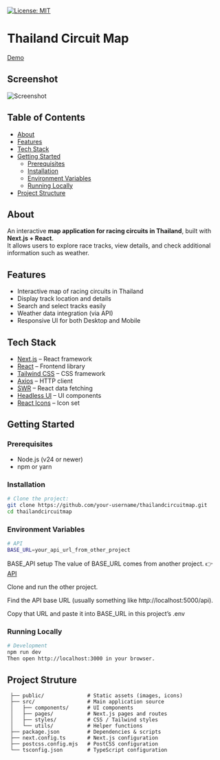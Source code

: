 [![License: MIT](https://img.shields.io/badge/License-MIT-blue)](https://opensource.org/licenses/MIT)

# Thailand Circuit Map

[Demo](https://thailand-circuit-gps.vercel.app)

## Screenshot
![Screenshot](./public/images/demo-screenshot.png)

## Table of Contents
- [About](#about)
- [Features](#features)
- [Tech Stack](#tech-stack)
- [Getting Started](#getting-started)
  - [Prerequisites](#prerequisites)
  - [Installation](#installation)
  - [Environment Variables](#environment-variables)
  - [Running Locally](#running-locally)
- [Project Structure](#project-structure)

## About
An interactive **map application for racing circuits in Thailand**, built with **Next.js + React**.  
It allows users to explore race tracks, view details, and check additional information such as weather.

## Features
- Interactive map of racing circuits in Thailand  
- Display track location and details  
- Search and select tracks easily  
- Weather data integration (via API)  
- Responsive UI for both Desktop and Mobile  


## Tech Stack
- [Next.js](https://nextjs.org/) – React framework  
- [React](https://react.dev/) – Frontend library  
- [Tailwind CSS](https://tailwindcss.com/) – CSS framework  
- [Axios](https://axios-http.com/) – HTTP client  
- [SWR](https://swr.vercel.app/) – React data fetching  
- [Headless UI](https://headlessui.dev/) – UI components  
- [React Icons](https://react-icons.github.io/react-icons/) – Icon set  

## Getting Started
### Prerequisites
- Node.js (v24 or newer)
- npm or yarn

### Installation

```bash
# Clone the project:
git clone https://github.com/your-username/thailandcircuitmap.git
cd thailandcircuitmap
```

### Environment Variables
```bash
# API
BASE_URL=your_api_url_from_other_project
```
BASE_API setup
The value of BASE_URL comes from another project. 👉 [API](https://github.com/sbjame/ThailandCircuitGpsApi/tree/main)

Clone and run the other project.

Find the API base URL (usually something like http://localhost:5000/api).

Copy that URL and paste it into BASE_URL in this project’s .env

### Running Locally
```bash
# Development
npm run dev
Then open http://localhost:3000 in your browser.
```

## Project Struture
```text
 ├── public/              # Static assets (images, icons)
 ├── src/                 # Main application source
 │   ├── components/      # UI components
 │   ├── pages/           # Next.js pages and routes
 │   ├── styles/          # CSS / Tailwind styles
 │   └── utils/           # Helper functions
 ├── package.json         # Dependencies & scripts
 ├── next.config.ts       # Next.js configuration
 ├── postcss.config.mjs   # PostCSS configuration
 └── tsconfig.json        # TypeScript configuration
```
